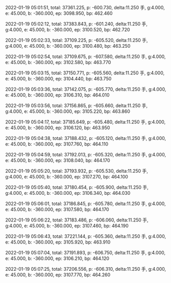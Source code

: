 2022-01-19 05:01:51, total: 37361.225, p: -600.730, delta:11.250 手, g:4.000, e: 45.000, b: -360.000, ep: 3098.950, bp: 462.460

2022-01-19 05:02:12, total: 37383.843, p: -601.240, delta:11.250 手, g:4.000, e: 45.000, b: -360.000, ep: 3100.520, bp: 462.720

2022-01-19 05:02:33, total: 37109.225, p: -605.520, delta:11.250 手, g:4.000, e: 45.000, b: -360.000, ep: 3100.480, bp: 463.250

2022-01-19 05:02:54, total: 37109.675, p: -607.580, delta:11.250 手, g:4.000, e: 45.000, b: -360.000, ep: 3102.580, bp: 463.770

2022-01-19 05:03:15, total: 37150.771, p: -605.560, delta:11.250 手, g:4.000, e: 45.000, b: -360.000, ep: 3104.440, bp: 463.750

2022-01-19 05:03:36, total: 37142.075, p: -605.770, delta:11.250 手, g:4.000, e: 45.000, b: -360.000, ep: 3106.310, bp: 464.010

2022-01-19 05:03:56, total: 37156.865, p: -605.660, delta:11.250 手, g:4.000, e: 45.000, b: -360.000, ep: 3105.220, bp: 463.860

2022-01-19 05:04:17, total: 37185.649, p: -605.480, delta:11.250 手, g:4.000, e: 45.000, b: -360.000, ep: 3106.120, bp: 463.950

2022-01-19 05:04:38, total: 37188.432, p: -605.120, delta:11.250 手, g:4.000, e: 45.000, b: -360.000, ep: 3107.760, bp: 464.110

2022-01-19 05:04:59, total: 37192.013, p: -605.320, delta:11.250 手, g:4.000, e: 45.000, b: -360.000, ep: 3108.040, bp: 464.170

2022-01-19 05:05:20, total: 37193.932, p: -605.530, delta:11.250 手, g:4.000, e: 45.000, b: -360.000, ep: 3107.270, bp: 464.100

2022-01-19 05:05:40, total: 37180.454, p: -605.900, delta:11.250 手, g:4.000, e: 45.000, b: -360.000, ep: 3106.340, bp: 464.030

2022-01-19 05:06:01, total: 37186.845, p: -605.780, delta:11.250 手, g:4.000, e: 45.000, b: -360.000, ep: 3107.580, bp: 464.170

2022-01-19 05:06:22, total: 37183.486, p: -606.060, delta:11.250 手, g:4.000, e: 45.000, b: -360.000, ep: 3107.460, bp: 464.190

2022-01-19 05:06:43, total: 37221.144, p: -605.360, delta:11.250 手, g:4.000, e: 45.000, b: -360.000, ep: 3105.920, bp: 463.910

2022-01-19 05:07:04, total: 37191.893, p: -606.750, delta:11.250 手, g:4.000, e: 45.000, b: -360.000, ep: 3106.210, bp: 464.120

2022-01-19 05:07:25, total: 37206.556, p: -606.310, delta:11.250 手, g:4.000, e: 45.000, b: -360.000, ep: 3107.770, bp: 464.260